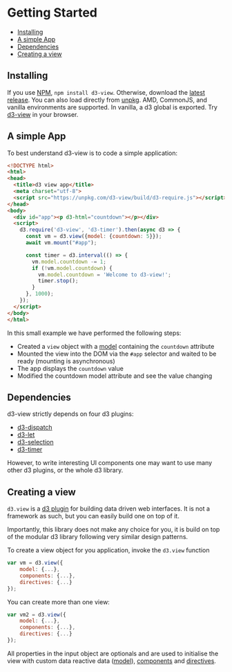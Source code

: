 # Getting Started

<!-- START doctoc generated TOC please keep comment here to allow auto update -->
<!-- DON'T EDIT THIS SECTION, INSTEAD RE-RUN doctoc TO UPDATE -->


- [Installing](#installing)
- [A simple App](#a-simple-app)
- [Dependencies](#dependencies)
- [Creating a view](#creating-a-view)

<!-- END doctoc generated TOC please keep comment here to allow auto update -->

## Installing

If you use [NPM](https://www.npmjs.com/package/d3-view), ``npm install d3-view``.
Otherwise, download the [latest release](https://github.com/quantmind/d3-view/releases).
You can also load directly from [unpkg](https://unpkg.com/d3-view/).
AMD, CommonJS, and vanilla environments are supported. In vanilla, a d3 global is exported.
Try [d3-view](https://runkit.com/npm/d3-view) in your browser.

## A simple App

To best understand d3-view is to code a simple application:
```html
<!DOCTYPE html>
<html>
<head>
  <title>d3 view app</title>
  <meta charset="utf-8">
  <script src="https://unpkg.com/d3-view/build/d3-require.js"></script>
</head>
<body>
  <div id="app"><p d3-html="countdown"></p></div>
  <script>
    d3.require('d3-view', 'd3-timer').then(async d3 => {
      const vm = d3.view({model: {countdown: 5}});
      await vm.mount("#app");

      const timer = d3.interval(() => {
        vm.model.countdown -= 1;
        if (!vm.model.countdown) {
          vm.model.countdown = 'Welcome to d3-view!';
          timer.stop();
        }
      }, 1000);
    });
  </script>
</body>
</html>
```

In this small example we have performed the following steps:
* Created a ``view`` object with a [model](./model.md) containing the ``countdown`` attribute
* Mounted the view into the DOM via the ``#app`` selector and waited to be ready (mounting is asynchronous)
* The app displays the ``countdown`` value
* Modified the countdown model attribute and see the value changing

## Dependencies

d3-view strictly depends on four d3 plugins:

* [d3-dispatch](https://github.com/d3/d3-dispatch)
* [d3-let](https://github.com/d3/d3-let)
* [d3-selection](https://github.com/d3/d3-selection)
* [d3-timer](https://github.com/d3/d3-timer)

However, to write interesting UI components one may want to use many other
d3 plugins, or the whole d3 library.

## Creating a view

``d3.view`` is a [d3 plugin](https://bost.ocks.org/mike/d3-plugin/) for building
data driven web interfaces. It is not a framework as such, but you can easily
build one on top of it.

Importantly, this library does not make any choice for you, it is build on top
of the modular d3 library following very similar design patterns.

To create a view object for you application, invoke the ``d3.view`` function
```javascript
var vm = d3.view({
    model: {...},
    components: {...},
    directives: {...}
});
```

You can create more than one view:
```javascript
var vm2 = d3.view({
    model: {...},
    components: {...},
    directives: {...}
});
```

All properties in the input object are optionals and are used to initialise the view with
custom data reactive data ([model](./model.md)), [components](./component.md) and [directives](./directives.md).
